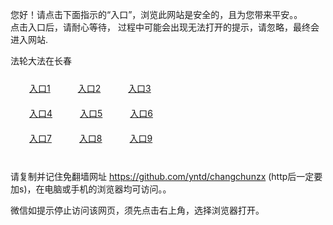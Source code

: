 您好！请点击下面指示的“入口”，浏览此网站是安全的，且为您带来平安。。 <br/>
点击入口后，请耐心等待， 过程中可能会出现无法打开的提示，请忽略，最终会进入网站. </br>

法轮大法在长春<br/>
<div style="padding:10px"><a style="margin:20px" target="_blank" href="https://dd63w6o157kzj.cloudfront.net/2Qpsp?rbopy" id="ccLink1" rel="nofollow">入口1</a> <a target="_blank" style="margin:20px" href="https://d2qwf5eawdyxdx.cloudfront.net/2Qpsp?kwgrboxy" id="ccLink2" rel="nofollow">入口2</a> <a style="margin:20px" target="_blank" href="https://dm7n4g1xlb2ql.cloudfront.net/2Qpsp?hhigl" id="ccLink3" rel="nofollow">入口3</a></div>

<div style="padding:10px" ><a style="margin:20px" target="_blank" href="https://dd63w6o157kzj.cloudfront.net/2Qpsp?rbopy" id="ccLink4" rel="nofollow">入口4</a> <a style="margin:20px" href="https://d2qwf5eawdyxdx.cloudfront.net/2Qpsp?kwgrboxy" target="_blank" id="ccLink5" rel="nofollow">入口5</a> <a style="margin:20px" href="https://dm7n4g1xlb2ql.cloudfront.net/2Qpsp?hhigl" target="_blank" id="ccLink6" rel="nofollow">入口6</a></div>

<div style="padding:10px"><a style="margin:20px" target="_blank" href="https://dd63w6o157kzj.cloudfront.net/2Qpsp?rbopy" id="ccLink7" rel="nofollow">入口7</a> <a style="margin:20px" href="https://d2qwf5eawdyxdx.cloudfront.net/2Qpsp?kwgrboxy" target="_blank" id="ccLink8" rel="nofollow">入口8</a> <a style="margin:20px" target="_blank" href="https://dm7n4g1xlb2ql.cloudfront.net/2Qpsp?hhigl" id="ccLink9" rel="nofollow">入口9</a></div>

<br/>



请复制并记住免翻墙网址 https://github.com/yntd/changchunzx (http后一定要加s)，在电脑或手机的浏览器均可访问。。<br/>

微信如提示停止访问该网页，须先点击右上角，选择浏览器打开。
